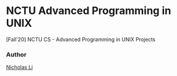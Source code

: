 # NCTU Advanced Programming in UNIX

[Fall'20] NCTU CS - Advanced Programming in UNIX Projects

### Author

[Nicholas Li](https://github.com/rti56kt)
